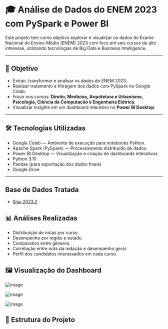 # 🎓 Análise de Dados do ENEM 2023 com PySpark e Power BI

Este projeto tem como objetivo explorar e visualizar os dados do Exame Nacional do Ensino Médio (ENEM) 2023 com foco em seis cursos de alto interesse, utilizando tecnologias de Big Data e Business Intelligence.

---

## 📌 Objetivo

- Extrair, transformar e analisar os dados do ENEM 2023.
- Realizar tratamento e filtragem dos dados com PySpark no Google Colab.
- Focar nos cursos: **Direito, Medicina, Arquitetura e Urbanismo, Psicologia, Ciência da Computação e Engenharia Elétrica**.
- Visualizar insights em um dashboard interativo no **Power BI Desktop**.

---

## 🛠️ Tecnologias Utilizadas

- Google Colab — Ambiente de execução para notebooks Python.
- Apache Spark (PySpark) — Processamento distribuído de dados.
- Power BI Desktop — Visualização e criação de dashboards interativos.
- Python 3.10
- Pandas (para exportação dos dados finais)
- Google Drive

---
## Base de Dados Tratada
- [Sisu 2023.2](https://docs.google.com/spreadsheets/d/1FIrcJlatzRoxwVhOIqJnegcOl4xkUgQW/edit?usp=sharing&ouid=114190455052555726962&rtpof=true&sd=true)
## 📊 Análises Realizadas

- Distribuição de notas por curso.
- Desempenho por região e estado.
- Comparativo entre gêneros.
- Correlação entre nota da redação e desempenho geral.
- Perfil dos candidatos interessados em cada curso.

## 🖼️ Visualização do Dashboard
![image](https://github.com/user-attachments/assets/53e4869f-e90f-4afd-b2d7-f2dc6cff38d6)

![image](https://github.com/user-attachments/assets/ca9a86fd-75ac-4154-9965-6e068a327db1)

![image](https://github.com/user-attachments/assets/e341c94e-6824-4d82-8f88-f13eba562e7d)

## 📂 Estrutura do Projeto


